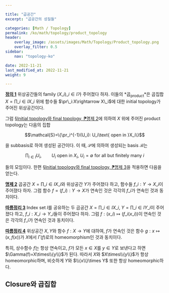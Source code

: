 ```yaml
---

title: "곱공간"
excerpt: "곱공간의 성질들"

categories: [Math / Topology]
permalink: /ko/math/topology/product_topology
header:
    overlay_image: /assets/images/Math/Topology/Product_topology.png
    overlay_filter: 0.5
sidebar: 
    nav: "topology-ko"

date: 2022-11-21
last_modified_at: 2022-11-21
weight: 9

---
```


<div class="definition" markdown="1">

<ins id="df1">**정의 1**</ins> 위상공간들의 family $(X\_i)\_{i\in I}$가 주어졌다 하자. 이들의 *곱<sub>product</sub>*은 곱집합 $X=\prod\_{i\in I}X\_i$ 위에 함수들 $\pr\_i:X\rightarrow X\_i$에 대한 initial topology가 주어진 위상공간이다.

</div>

그럼 [§Initial topology와 final topology, ⁋명제 2](/ko/math/topology/initial_and_final_topology#pp2)에 의하여 $X$ 위에 주어진 product topology는 다음의 집합

$$\mathcal{S}=\{\pr_i^{-1}(U_i): U_i\text{ open in }X_i\}$$

을 subbasis로 하여 생성된 공간이다. 이 때, $\mathcal{S}$에 의하여 생성되는 basis $\mathcal{B}$는 

$$\prod_{i\in I} U_i,\qquad \text{$U_i$ open in $X_i$, $U_i=\emptyset$ for all but finitely many $i$}$$

들의 모임이다. 한편 [§Initial topology와 final topology, ⁋명제 3](/ko/math/topology/initial_and_final_topology#pp3)을 적용하면 다음을 얻는다.

<div class="proposition" markdown="1">

<ins id="pp2">**명제 2**</ins> 곱공간 $X=\prod\_{i\in I}X\_i$와 위상공간 $Y$가 주어졌다 하고, 함수들 $f\_i:Y\rightarrow X\_i$이 주어졌다 하자. 그럼 함수 $f=(f\_i): Y\rightarrow X$가 연속인 것은 각각의 $f\_i$가 연속인 것과 동치이다.

</div>

<div class="proposition" markdown="1">

<ins id="crl3">**따름정리 3**</ins> Index set $I$를 공유하는 두 곱공간 $X=\prod\_{i\in I}X\_i$, $Y=\prod\_{i\in I}Y\_i$이 주어졌다 하고, $f\_i:X\_i\rightarrow Y\_i$들이 주어졌다 하자. 그럼 $f:(x\_i)\mapsto (f\_i(x\_i))$이 연속인 것은 각각의 $f\_i$가 연속인 것과 동치이다.

</div>

<div class="proposition" markdown="1">

<ins id="crl4">**따름정리 4**</ins> 위상공간 $X,Y$와 함수 $f:X\rightarrow Y$에 대하여, $f$가 연속인 것은 함수 $g:x\mapsto (x,f(x))$가 $X$에서 $\Gamma(f)$로의 homeomorphism인 것과 동치이다.

</div>

특히, 상수함수 $f$는 항상 연속이고, $f$가 모든 $x\in X$를 $y\in Y$로 보낸다고 하면 $\Gamma(f)=X\times\\{y\\}$가 된다. 따라서 $X$와 $X\times\\{y\\}$가 항상 homeomorphic하며, 비슷하게 $Y$와 $\\{x\\}\times Y$ 또한 항상 homeomorphic하다.

## Closure와 곱집합


